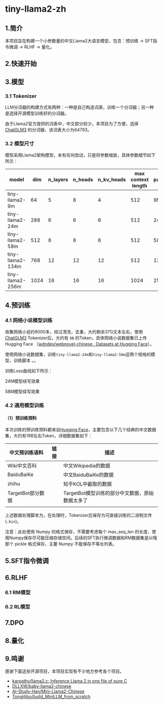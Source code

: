 # tiny-llama2-zh

## 1.简介

本项目旨在构建一个小参数量的中文Llama2大语言模型，包含：预训练 -> SFT指令微调 -> RLHF -> 量化。







## 2.快速开始



## 3.模型

### 3.1 Tokenizer

LLM分词器的构建方式有两种：一种是自己构造词表，训练一个分词器；另一种是选择开源模型训练好的分词器。

由于Llama2官方提供的词表中，中文部分较少。本项目为了方便，选择 [ChatGLM3](https://huggingface.co/THUDM/chatglm3-6b) 的分词器，该词表大小为64793。

### 3.2 模型尺寸

模型采用Llama2架构模型，未有任何改动，只是将参数缩放，具体参数细节如下所示：

| model            | dim  | n_layers | n_heads | n_kv_heads | max context length | params | vocab size |
| ---------------- | ---- | -------- | ------- | ---------- | ------------------ | ------ | ---------- |
| tiny-llama2-9m   | 64   | 5        | 8       | 4          | 512                | 9M     | 64793      |
| tiny-llama2-24m  | 288  | 6        | 6       | 6          | 512                | 24M    | 64793      |
| tiny-llama2-58m  | 512  | 8        | 8       | 8          | 512                | 58M    | 64793      |
| tiny-llama2-134m | 768  | 12       | 12      | 12         | 512                | 134M   | 64793      |
| tiny-llama2-256m | 1024 | 16       | 16      | 16         | 1024               | 256M   | 64793      |





## 4.预训练

### 4.1 网络小说模型训练

收集网络小说约9000本，经过清洗，去重，大约剩余37G文本左右，使用 [ChatGLM3](https://huggingface.co/THUDM/chatglm3-6b)  Tokenizer后，大约有 `9B` 的Token，具体网络小说数据集已上传 Hugging Face （[wdndev/webnovel-chinese · Datasets at Hugging Face](https://huggingface.co/datasets/wdndev/webnovel-chinese)）。

使用网络小说数据集，训练`tiny-llama2-24m`和`tiny-llama2-58m`这两个规格的模型，训练脚本 。。

训练Loss曲线如下所示：



24M模型续写效果



58M模型续写效果



### 4.2 通用模型训练

#### （1）预训练预料

本次训练的预训练预料都来自[Hugging Face](https://huggingface.co/)，主要包含以下几个经典的中文数据集，大约有19B左右Token，详细数据集如下：

| 中文预训练语料    | 链接 | 描述                                            |
| ----------------- | ---- | ----------------------------------------------- |
| Wiki中文百科      |      | 中文Wikipedia的数据                             |
| BaiduBaiKe        |      | 中文BaiduBaiKe的数据                            |
| zhihu             |      | 知乎KOL中截取的数据                             |
| TargetBot部分数据 |      | TargetBot模型训练的部分中文数据，原始数据太多了 |
|                   |      |                                                 |

上述数据处理脚本为，在处理时，Tokenizer后保存为可直接训练的二进制文件(`.bin`)。

注意：此处使用 Numpy 的格式保存，不需要考虑每个 max_seq_len 的长度，使用Numpy保存尽可能压缩存储空间。后续的SFT执行微调数据和RM数据集是以哦那个 pickle 格式保存，主要 Numpy 不能保存不等长列表。







## 5.SFT指令微调



## 6.RLHF

### 6.1 RM模型



### 6.2 RL模型



## 7.DPO



## 8.量化



## 9.鸣谢

感谢下面这些开源项目，本项目实现有不少地方参考各个项目。

- [karpathy/llama2.c: Inference Llama 2 in one file of pure C ](https://github.com/karpathy/llama2.c)
- [DLLXW/baby-llama2-chinese](https://github.com/DLLXW/baby-llama2-chinese)
- [AI-Study-Han/Mini-Llama2-Chinese](https://github.com/AI-Study-Han/Mini-Llama2-Chinese)
- [Tongjilibo/build_MiniLLM_from_scratch](https://github.com/Tongjilibo/build_MiniLLM_from_scratch?tab=readme-ov-file)

